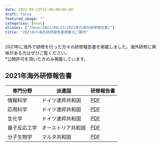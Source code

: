 ```yaml
---
date: 2022-09-12T15:00:00+09:00
draft: false
featured_image: ""
categories: [news]
aliases: ["/news/2022/09/12/2021年の海外研修報告書/"]
title: "2021年の海外研修報告書掲載のご案内"
---
```

2021年に海外で研修を行った方々の研修報告書を掲載しました。海外研修に興味がある方はぜひご覧ください。  
*公開許可を頂いた方のみ掲載しています。

## 2021年海外研修報告書

| 専門分野      | 派遣国           | 研修報告書 |
| ----------- | --------------- | -------- |
| 情報科学     | ドイツ連邦共和国   | [PDF](/files/internship/reports/training-report-fy2021-de-kaku.pdf) |
| 応用科学     | ドイツ連邦共和国   | [PDF](/files/internship/reports/training-report-fy2021-de-nishihara.pdf) |
| 生化学       | ドイツ連邦共和国   | [PDF](/files/internship/reports/training-report-fy2021-de-anonymous.pdf) |
| 量子反応工学  | オーストリア共和国 | [PDF](/files/internship/reports/training-report-fy2021-at-anonymous.pdf) |
| 分子生物学    | マルタ共和国      | [PDF](/files/internship/reports/training-report-fy2021-mt-anonymous.pdf) |
